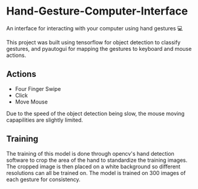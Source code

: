 # Hand-Gesture-Computer-Interface

An interface for interacting with your computer using hand gestures 💻

This project was built using tensorflow for object detection to classify gestures, and pyautogui for mapping the gestures to keyboard and mouse actions.

## Actions
- Four Finger Swipe
- Click
- Move Mouse

Due to the speed of the object detection being slow, the mouse moving capapilities are slightly limited.

## Training

The training of this model is done through opencv's hand detection software to crop the area of the hand to standardize the training images. The cropped image is then placed on a white background so different resolutions can all be trained on. The model is trained on 300 images of each gesture for consistency.
